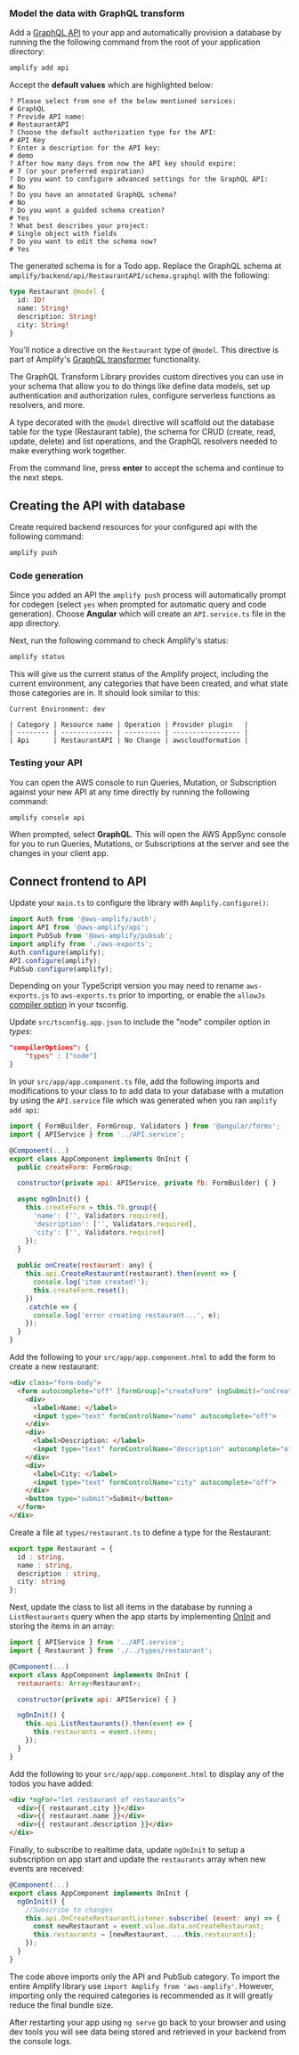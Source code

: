 ### Model the data with GraphQL transform

Add a [GraphQL API](https://docs.aws.amazon.com/appsync/latest/devguide/designing-a-graphql-api.html) to your app and automatically provision a database by running the the following command from the root of your application directory:

```bash
amplify add api
```

Accept the **default values** which are highlighted below:

```console
? Please select from one of the below mentioned services:
# GraphQL
? Provide API name:
# RestaurantAPI
? Choose the default authorization type for the API:
# API Key
? Enter a description for the API key:
# demo
? After how many days from now the API key should expire:
# 7 (or your preferred expiration)
? Do you want to configure advanced settings for the GraphQL API:
# No
? Do you have an annotated GraphQL schema? 
# No
? Do you want a guided schema creation? 
# Yes
? What best describes your project: 
# Single object with fields
? Do you want to edit the schema now? 
# Yes
```

The generated schema is for a Todo app. Replace the GraphQL schema at `amplify/backend/api/RestaurantAPI/schema.graphql` with the following:

```graphql
type Restaurant @model {
  id: ID!
  name: String!
  description: String!
  city: String!
}
```

 You'll notice a directive on the `Restaurant` type of `@model`. This directive is part of Amplify's [GraphQL transformer](~/cli/graphql-transformer/directives.md) functionality.

The GraphQL Transform Library provides custom directives you can use in your schema that allow you to do things like define data models, set up authentication and authorization rules, configure serverless functions as resolvers, and more.

A type decorated with the `@model` directive will scaffold out the database table for the type (Restaurant table), the schema for CRUD (create, read, update, delete) and list operations, and the GraphQL resolvers needed to make everything work together.

From the command line, press __enter__ to accept the schema and continue to the next steps.

## Creating the API with database

Create required backend resources for your configured api with the following command:

```bash
amplify push
```

### Code generation

Since you added an API the `amplify push` process will automatically prompt for codegen (select `yes` when prompted for automatic query and code generation). Choose **Angular** which will create an `API.service.ts` file in the app directory.

Next, run the following command to check Amplify's status:

```bash
amplify status
```

This will give us the current status of the Amplify project, including the current environment, any categories that have been created, and what state those categories are in. It should look similar to this:

```console
Current Environment: dev

| Category | Resource name | Operation | Provider plugin   |
| -------- | ------------- | --------- | ----------------- |
| Api      | RestaurantAPI | No Change | awscloudformation |
```

### Testing your API

You can open the AWS console to run Queries, Mutation, or Subscription against your new API at any time directly by running the following command:

```bash
amplify console api
```

When prompted, select **GraphQL**. This will open the AWS AppSync console for you to run Queries, Mutations, or Subscriptions at the server and see the changes in your client app.

## Connect frontend to API

Update your `main.ts` to configure the library with `Amplify.configure()`:

```javascript
import Auth from '@aws-amplify/auth';
import API from '@aws-amplify/api';
import PubSub from '@aws-amplify/pubsub';
import amplify from './aws-exports';
Auth.configure(amplify);
API.configure(amplify);
PubSub.configure(amplify);
```

<amplify-callout>

Depending on your TypeScript version you may need to rename `aws-exports.js` to `aws-exports.ts` prior to importing, or enable the `allowJs` <a href="https://www.typescriptlang.org/docs/handbook/compiler-options.html" target="_blank">compiler option</a> in your tsconfig. 

</amplify-callout>

Update `src/tsconfig.app.json` to include the "node" compiler option in *types*:

```json
"compilerOptions": {
    "types" : ["node"]
}
```

In your `src/app/app.component.ts` file, add the following imports and modifications to your class to to add data to your database with a mutation by using the `API.service` file which was generated when you ran `amplify add api`:

```javascript
import { FormBuilder, FormGroup, Validators } from '@angular/forms';
import { APIService } from '../API.service';

@Component(...)
export class AppComponent implements OnInit {
  public createForm: FormGroup;

  constructor(private api: APIService, private fb: FormBuilder) { }

  async ngOnInit() {
    this.createForm = this.fb.group({
      'name': ['', Validators.required],
      'description': ['', Validators.required],
      'city': ['', Validators.required]
    });
  } 
  
  public onCreate(restaurant: any) {
    this.api.CreateRestaurant(restaurant).then(event => {
      console.log('item created!');
      this.createForm.reset();
    })
    .catch(e => {
      console.log('error creating restaurant...', e);
    });
  }
}
```

Add the following to your `src/app/app.component.html` to add the form to create a new restaurant:

```html
<div class="form-body">
  <form autocomplete="off" [formGroup]="createForm" (ngSubmit)="onCreate(createForm.value)">
    <div>
      <label>Name: </label>
      <input type="text" formControlName="name" autocomplete="off">
    </div>
    <div>
      <label>Description: </label>
      <input type="text" formControlName="description" autocomplete="off">
    </div>
    <div>
      <label>City: </label>
      <input type="text" formControlName="city" autocomplete="off">
    </div>
    <button type="submit">Submit</button>
  </form>
</div>
```

Create a file at `types/restaurant.ts` to define a type for the Restaurant:

```ts
export type Restaurant = {
  id : string,
  name : string,
  description : string,
  city: string
}; 
```

Next, update the class to list all items in the database by running a `ListRestaurants` query when the app starts by implementing [OnInit](https://angular.io/api/core/OnInit) and storing the items in an array:

```javascript
import { APIService } from '../API.service';
import { Restaurant } from './../types/restaurant';

@Component(...)
export class AppComponent implements OnInit {
  restaurants: Array<Restaurant>;

  constructor(private api: APIService) { }

  ngOnInit() {
    this.api.ListRestaurants().then(event => {
      this.restaurants = event.items;
    });
  }
}
```

Add the following to your `src/app/app.component.html` to display any of the todos you have added:

```html
<div *ngFor="let restaurant of restaurants">
  <div>{{ restaurant.city }}</div>
  <div>{{ restaurant.name }}</div>
  <div>{{ restaurant.description }}</div>
</div>
```

Finally, to subscribe to realtime data, update `ngOnInit` to setup a subscription on app start and update the `restaurants` array when new events are received:

```javascript
@Component(...)
export class AppComponent implements OnInit {
  ngOnInit() {
    //Subscribe to changes
    this.api.OnCreateRestaurantListener.subscribe( (event: any) => {
      const newRestaurant = event.value.data.onCreateRestaurant;
      this.restaurants = [newRestaurant, ...this.restaurants];
    });
  }
}
```

<amplify-callout>The code above imports only the API and PubSub category. To import the entire Amplify library use `import Amplify from 'aws-amplify'`. However, importing only the required categories is recommended as it will greatly reduce the final bundle size.
</amplify-callout>

After restarting your app using `ng serve` go back to your browser and using dev tools you will see data being stored and retrieved in your backend from the console logs. 
